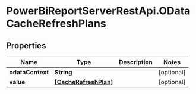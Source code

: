 # PowerBiReportServerRestApi.ODataCacheRefreshPlans

## Properties
Name | Type | Description | Notes
------------ | ------------- | ------------- | -------------
**odataContext** | **String** |  | [optional] 
**value** | [**[CacheRefreshPlan]**](CacheRefreshPlan.md) |  | [optional] 


